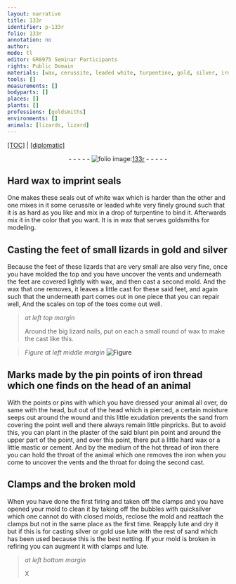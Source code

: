 ```yaml
---
layout: narrative
title: 133r
identifier: p-133r
folio: 133r
annotation: no
author:
mode: tl
editor: GR8975 Seminar Participants
rights: Public Domain
materials: [wax, cerussite, leaded white, turpentine, gold, silver, iron, plaster, mastic, cement, quicksilver]
tools: []
measurements: []
bodyparts: []
places: []
plants: []
professions: [goldsmiths]
environments: []
animals: [lizards, lizard]
---
```


<p><a href="{{ site.baseurl }}/translation/">[TOC]</a> | <a href="{{ site.baseurl }}/texts/p-133r_tc/" target="_blank">[diplomatic]</a></p><div class="folio" align="center">- - - - - <a href="http://gallica.bnf.fr/ark:/12148/btv1b10500001g/f271.image" target="_blank"><img src="https://cu-mkp.github.io/2017-workshop-edition/assets/photo-icon.png" alt="folio image: " style="display:inline-block; margin-bottom:-3px;"/>133r</a> - - - - - </div>  
  

## Hard <span class="m">wax</span> to imprint seals

 
One makes these seals out of white <span class="m">wax</span> which is harder than the other and one mixes in it some <span class="m">cerussite</span> or <span class="m">leaded white</span> very finely ground such that it is as hard as you like and mix in a drop of <span class="m">turpentine</span> to bind it. Afterwards mix it in the color that you want. It is in <span class="m">wax</span> that serves <span class="pro">goldsmiths</span> for modeling.
 
 
  

## Casting the feet of small <span class="al">lizards</span> in <span class="m">gold</span> and <span class="m">silver</span>

 
Because the feet of these <span class="al">lizards</span> that are very small are also very fine, once you have molded the top and you have uncover the vents and underneath the feet are covered lightly with <span class="m">wax</span>, and then cast a second mold. And the <span class="m">wax</span> that one removes, it leaves a little cast for these said feet, and again such that the underneath part comes out in one piece that you can repair well, And the scales on top of the toes come out well.
 
> *at left top margin*
> 
> 
>   Around the big <span class="al">lizard</span> nails, put on each a small round of <span class="m">wax</span> to make the cast like this.
 
> *Figure*
> *at left middle margin*
> <a href="https://drive.google.com/open?id=0B9-oNrvWdlO5V2JZcWtNeEJmYWs" target="_blank"><img src="https://cu-mkp.github.io/GR8975-edition/assets/photo-icon.png" alt="Figure" style="display:inline-block; margin-bottom:-3px;"/></a>
 
 
  

## Marks made by the pin points of <span class="m">iron</span> thread which one finds on the head of an animal

 
With the points or pins with which you have dressed your animal all over, do same with the head, but out of the head which is pierced, a certain moisture seeps out around the wound and this little exudation prevents the sand from covering the point well and there always remain little pinpricks. But to avoid this, you can plant in the <span class="m">plaster</span> of the said blunt pin point and around the upper part of the point, and over this point, there put a little hard <span class="m">wax</span> or a little <span class="m">mastic</span> or <span class="m">cement</span>. And by the medium of the hot thread of <span class="m">iron</span> there you can hold the throat of the animal which one removes the <span class="m">iron</span> when you come to uncover the vents and the throat for doing the second cast.
 
 
  

## Clamps and the broken mold

 
When you have done the first firing and taken off the clamps and you have opened your mold to clean it by taking off the bubbles with <span class="m">quicksilver</span> which one cannot do with closed molds, reclose the mold and reattach the clamps but not in the same place as the first time. Reapply lute and dry it but if this is for casting <span class="m">silver</span> or <span class="m">gold</span> use lute with the rest of sand which has been used because this is the best netting. If your mold is broken in refiring you can augment it with clamps and lute.
 
> *at left bottom margin*
> 
> 
>   X 
 
